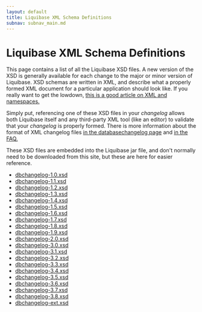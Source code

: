 ```yaml
---
layout: default
title: Liquibase XML Schema Definitions
subnav: subnav_main.md
---
```

# Liquibase XML Schema Definitions

This page contains a list of all the Liquibase XSD files. A new version of the XSD is generally available for each change to the major or minor version of Liquibase. XSD schemas are written in XML, and describe what a properly formed XML document for a particular application should look like. If you really want to get the lowdown, [this is a good article on XML and namespaces.](https://www.w3schools.com/xml/xml_namespaces.asp)

Simply put, referencing one of these XSD files in your *changelog* allows both Liquibase itself and any third-party XML tool (like an editor) to validate that your *changelog* is properly formed. There is more information about the format of XML changelog files [in the databasechangelog page](/documentation/databasechangelog.html) and [in the FAQ.](/faq.html#what-is-all-that-stuff-at-the-beginning-of-my-xml-changelog)

These XSD files are embedded into the Liquibase jar file, and don't normally need to be downloaded from this site, but these are here for easier reference. 

 * [dbchangelog-1.0.xsd](dbchangelog-1.0.xsd)
 * [dbchangelog-1.1.xsd](dbchangelog-1.1.xsd)
 * [dbchangelog-1.2.xsd](dbchangelog-1.2.xsd)
 * [dbchangelog-1.3.xsd](dbchangelog-1.3.xsd)
 * [dbchangelog-1.4.xsd](dbchangelog-1.4.xsd)
 * [dbchangelog-1.5.xsd](dbchangelog-1.5.xsd)
 * [dbchangelog-1.6.xsd](dbchangelog-1.6.xsd)
 * [dbchangelog-1.7.xsd](dbchangelog-1.7.xsd)
 * [dbchangelog-1.8.xsd](dbchangelog-1.8.xsd)
 * [dbchangelog-1.9.xsd](dbchangelog-1.9.xsd)
 * [dbchangelog-2.0.xsd](dbchangelog-2.0.xsd)
 * [dbchangelog-3.0.xsd](dbchangelog-3.0.xsd)
 * [dbchangelog-3.1.xsd](dbchangelog-3.1.xsd)
 * [dbchangelog-3.2.xsd](dbchangelog-3.2.xsd)
 * [dbchangelog-3.3.xsd](dbchangelog-3.3.xsd)
 * [dbchangelog-3.4.xsd](dbchangelog-3.4.xsd)
 * [dbchangelog-3.5.xsd](dbchangelog-3.5.xsd)
 * [dbchangelog-3.6.xsd](dbchangelog-3.6.xsd)
 * [dbchangelog-3.7.xsd](dbchangelog-3.7.xsd)
 * [dbchangelog-3.8.xsd](dbchangelog-3.8.xsd)
 * [dbchangelog-ext.xsd](dbchangelog-ext.xsd)
